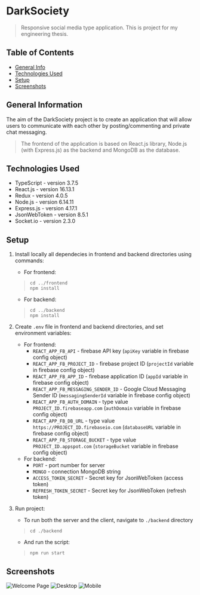 # DarkSociety
> Responsive social media type application. This is project for my engineering thesis.

## Table of Contents
* [General Info](#general-information)
* [Technologies Used](#technologies-used)
* [Setup](#setup)
* [Screenshots](#screenshots)

## General Information
The aim of the DarkSociety project is to create an application that will allow users to communicate with each other by posting/commenting and private chat messaging.

> The frontend of the application is based on React.js library, Node.js (with Express.js) as the backend and MongoDB as the database.

## Technologies Used
- TypeScript - version 3.7.5
- React.js - version 16.13.1
- Redux - version 4.0.5
- Node.js - version 6.14.11
- Express.js - version 4.17.1
- JsonWebToken - version 8.5.1
- Socket.io - version 2.3.0

## Setup

1. Install locally all dependecies in frontend and backend directories using commands:
    * For frontend:
    > `cd ../frontend`<br>
    > `npm install`
    * For backend:
    > `cd ../backend`<br>
    > `npm install`

2. Create `.env` file in frontend and backend directories, and set environment variables:
    * For frontend:
  	   - `REACT_APP_FB_API` - firebase API key (`apiKey` variable in firebase config object)
      - `REACT_APP_FB_PROJECT_ID` - firebase project ID (`projectId`  variable in firebase config object)
      - `REACT_APP_FB_APP_ID` - firebase application ID (`appId`  variable in firebase config object)
      - `REACT_APP_FB_MESSAGING_SENDER_ID` - Google Cloud Messaging Sender ID (`messagingSenderId`  variable in firebase config object)
      - `REACT_APP_FB_AUTH_DOMAIN` - type value `PROJECT_ID.firebaseapp.com` (`authDomain`  variable in firebase config object)
      - `REACT_APP_FB_DB_URL` - type value `https://PROJECT_ID.firebaseio.com` (`databaseURL`  variable in firebase config object)
      - `REACT_APP_FB_STORAGE_BUCKET` - type value `PROJECT_ID.appspot.com` (`storageBucket`  variable in firebase config object)
    * For backend:
      - `PORT` - port number for server
      - `MONGO` - connection MongoDB string 
      - `ACCESS_TOKEN_SECRET` - Secret key for JsonWebToken (access token)
      - `REFRESH_TOKEN_SECRET` - Secret key for JsonWebToken (refresh token)
2. Run project:<br>
    * To run both the server and the client, navigate to `./backend` directory
    > `cd ./backend`<br>
    * And run the script:<br>
    > `npm run start`


## Screenshots
![Welcome  Page](https://user-images.githubusercontent.com/44229717/118705226-43bb3400-b818-11eb-83aa-afaf35ec66de.png)
![Desktop](https://user-images.githubusercontent.com/44229717/118705230-4453ca80-b818-11eb-84c0-da822b1d86ed.PNG)
![Mobile](https://user-images.githubusercontent.com/44229717/118705231-44ec6100-b818-11eb-862f-fbb2d190fba2.PNG)
